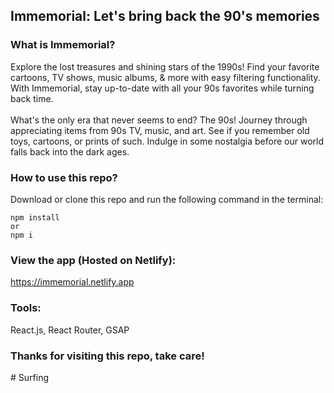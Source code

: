 ## Immemorial: Let's bring back the 90's memories

### What is Immemorial?

Explore the lost treasures and shining stars of the 1990s! Find your favorite cartoons, TV shows, music albums, & more with easy filtering functionality. With Immemorial, stay up-to-date with all your 90s favorites while turning back time.
<br/>
<br/>
What's the only era that never seems to end? The 90s! Journey through appreciating items from 90s TV, music, and art. See if you remember old toys, cartoons, or prints of such. Indulge in some nostalgia before our world falls back into the dark ages.

### How to use this repo?

Download or clone this repo and run the following command in the terminal:

```
npm install
or
npm i
```

### View the app (Hosted on Netlify):

https://immemorial.netlify.app

### Tools:

React.js, React Router, GSAP

### Thanks for visiting this repo, take care!
#   S u r f i n g  
 